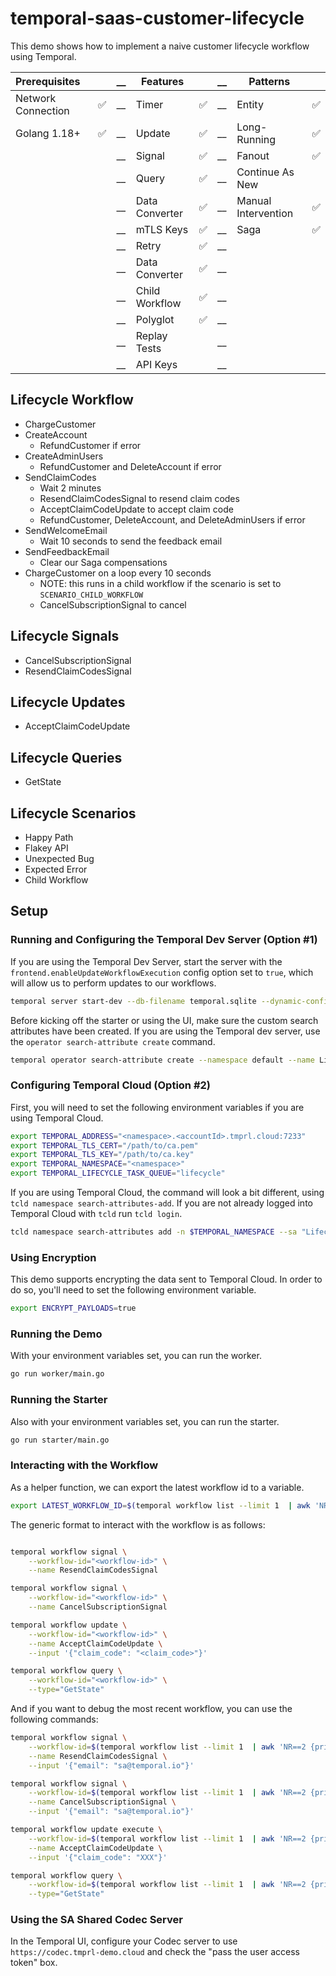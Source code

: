 # temporal-saas-customer-lifecycle

This demo shows how to implement a naive customer lifecycle workflow using Temporal.

| Prerequisites      |    | __ | Features       |    | __ | Patterns            |    |
|:-------------------|----|----|----------------|----|----|---------------------|----|
| Network Connection | ✅ | __ | Timer          | ✅ | __ | Entity              | ✅ |
| Golang 1.18+       | ✅ | __ | Update         | ✅ | __ | Long-Running        | ✅ |
|                    |    | __ | Signal         | ✅ | __ | Fanout              | ✅ |
|                    |    | __ | Query          | ✅ | __ | Continue As New     |    |
|                    |    | __ | Data Converter | ✅ | __ | Manual Intervention | ✅ |
|                    |    | __ | mTLS Keys      | ✅ | __ | Saga                | ✅ |
|                    |    | __ | Retry          | ✅ | __ |                     |    |
|                    |    | __ | Data Converter | ✅ | __ |                     |    |
|                    |    | __ | Child Workflow | ✅ | __ |                     |    |
|                    |    | __ | Polyglot       | ✅ | __ |                     |    |
|                    |    | __ | Replay Tests   |    | __ |                     |    |
|                    |    | __ | API Keys       |    | __ |                     |    |

## Lifecycle Workflow

- ChargeCustomer
- CreateAccount
  - RefundCustomer if error
- CreateAdminUsers
  - RefundCustomer and DeleteAccount if error
- SendClaimCodes
  - Wait 2 minutes
  - ResendClaimCodesSignal to resend claim codes
  - AcceptClaimCodeUpdate to accept claim code
  - RefundCustomer, DeleteAccount, and DeleteAdminUsers if error
- SendWelcomeEmail
  - Wait 10 seconds to send the feedback email
- SendFeedbackEmail
  - Clear our Saga compensations
- ChargeCustomer on a loop every 10 seconds
  - NOTE: this runs in a child workflow if the scenario is set to `SCENARIO_CHILD_WORKFLOW`
  - CancelSubscriptionSignal to cancel

## Lifecycle Signals

- CancelSubscriptionSignal
- ResendClaimCodesSignal

## Lifecycle Updates

- AcceptClaimCodeUpdate

## Lifecycle Queries

- GetState

## Lifecycle Scenarios

- Happy Path
- Flakey API
- Unexpected Bug
- Expected Error
- Child Workflow

## Setup

### Running and Configuring the Temporal Dev Server (Option #1)

If you are using the Temporal Dev Server, start the server with the `frontend.enableUpdateWorkflowExecution` config
option set to `true`, which will allow us to perform updates to our workflows.

```bash
temporal server start-dev --db-filename temporal.sqlite --dynamic-config-value frontend.enableUpdateWorkflowExecution=true
```

Before kicking off the starter or using the UI, make sure the custom search attributes have been
created. If you are using the Temporal dev server, use the `operator search-attribute create`
command.

```bash
temporal operator search-attribute create --namespace default --name LifecycleStatus --type text
```

### Configuring Temporal Cloud (Option #2)

First, you will need to set the following environment variables if you are using Temporal Cloud.

```bash
export TEMPORAL_ADDRESS="<namespace>.<accountId>.tmprl.cloud:7233"
export TEMPORAL_TLS_CERT="/path/to/ca.pem"
export TEMPORAL_TLS_KEY="/path/to/ca.key"
export TEMPORAL_NAMESPACE="<namespace>"
export TEMPORAL_LIFECYCLE_TASK_QUEUE="lifecycle"
```

If you are using Temporal Cloud, the command will look a bit different, using `tcld namespace search-attributes-add`.
If you are not already logged into Temporal Cloud with `tcld` run `tcld login`.

```bash
tcld namespace search-attributes add -n $TEMPORAL_NAMESPACE --sa "LifecycleStatus=Text"
```

### Using Encryption

This demo supports encrypting the data sent to Temporal Cloud. In order to do so, you'll need to set the following environment variable.

```bash
export ENCRYPT_PAYLOADS=true
```

### Running the Demo

With your environment variables set, you can run the worker.

```bash
go run worker/main.go
```

### Running the Starter

Also with your environment variables set, you can run the starter.

```bash
go run starter/main.go
```

### Interacting with the Workflow

As a helper function, we can export the latest workflow id to a variable.

```bash
export LATEST_WORKFLOW_ID=$(temporal workflow list --limit 1  | awk 'NR==2 {print $2}')
```

The generic format to interact with the workflow is as follows:

```bash

temporal workflow signal \
    --workflow-id="<workflow-id>" \
    --name ResendClaimCodesSignal

temporal workflow signal \
    --workflow-id="<workflow-id>" \
    --name CancelSubscriptionSignal

temporal workflow update \
    --workflow-id="<workflow-id>" \
    --name AcceptClaimCodeUpdate \
    --input '{"claim_code": "<claim_code>"}'

temporal workflow query \
    --workflow-id="<workflow-id>" \
    --type="GetState"
```

And if you want to debug the most recent workflow, you can use the following commands:

```bash
temporal workflow signal \
    --workflow-id=$(temporal workflow list --limit 1  | awk 'NR==2 {print $2}') \
    --name ResendClaimCodesSignal \
    --input '{"email": "sa@temporal.io"}'

temporal workflow signal \
    --workflow-id=$(temporal workflow list --limit 1  | awk 'NR==2 {print $2}') \
    --name CancelSubscriptionSignal \
    --input '{"email": "sa@temporal.io"}'

temporal workflow update execute \
    --workflow-id=$(temporal workflow list --limit 1  | awk 'NR==2 {print $2}') \
    --name AcceptClaimCodeUpdate \
    --input '{"claim_code": "XXX"}'

temporal workflow query \
    --workflow-id=$(temporal workflow list --limit 1  | awk 'NR==2 {print $2}') \
    --type="GetState"
```

### Using the SA Shared Codec Server

In the Temporal UI, configure your Codec server to use `https://codec.tmprl-demo.cloud` and check
the "pass the user access token" box.
